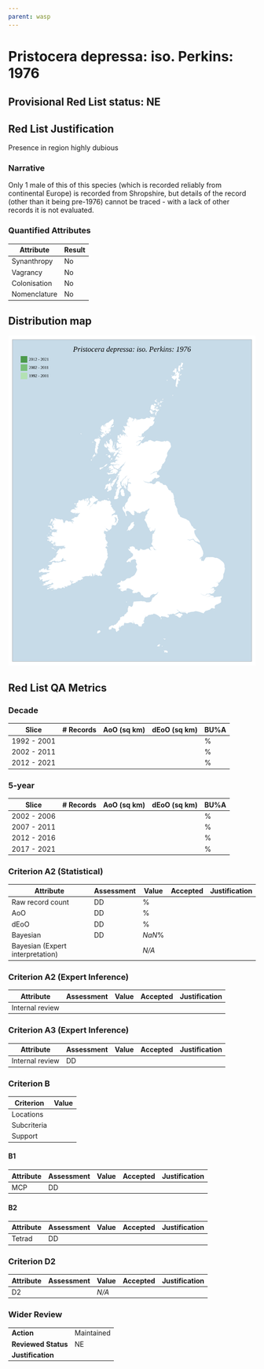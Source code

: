 ```yaml
---
parent: wasp
---
```


# Pristocera depressa: iso. Perkins: 1976

## Provisional Red List status: NE


## Red List Justification
Presence in region highly dubious

### Narrative
Only 1 male of this of this species (which is recorded reliably from continental Europe) is recorded from Shropshire, but details of the record (other than it being pre-1976) cannot be traced - with a lack of other records it is not evaluated.



### Quantified Attributes
|Attribute|Result|
|---|---|
|Synanthropy|No|
|Vagrancy|No|
|Colonisation|No|
|Nomenclature|No|






## Distribution map
![](../map/166.svg)

## Red List QA Metrics
### Decade
| Slice | # Records | AoO (sq km) | dEoO (sq km) |BU%A |
|---|---|---|---|---|
|1992 - 2001||||%|
|2002 - 2011||||%|
|2012 - 2021||||%|

### 5-year
| Slice | # Records | AoO (sq km) | dEoO (sq km) |BU%A |
|---|---|---|---|---|
|2002 - 2006||||%|
|2007 - 2011||||%|
|2012 - 2016||||%|
|2017 - 2021||||%|

### Criterion A2 (Statistical)
|Attribute|Assessment|Value|Accepted|Justification
|---|---|---|---|---|
|Raw record count|DD|%|||
|AoO|DD|%|||
|dEoO|DD|%|||
|Bayesian|DD|*NaN*%|||
|Bayesian (Expert interpretation)||*N/A*|||

### Criterion A2 (Expert Inference)
|Attribute|Assessment|Value|Accepted|Justification
|---|---|---|---|---|
|Internal review|||||

### Criterion A3 (Expert Inference)
|Attribute|Assessment|Value|Accepted|Justification
|---|---|---|---|---|
|Internal review|DD||||

### Criterion B
|Criterion| Value|
|---|---|
|Locations||
|Subcriteria||
|Support||

#### B1
|Attribute|Assessment|Value|Accepted|Justification
|---|---|---|---|---|
|MCP|DD||||

#### B2
|Attribute|Assessment|Value|Accepted|Justification
|---|---|---|---|---|
|Tetrad|DD||||

### Criterion D2
|Attribute|Assessment|Value|Accepted|Justification
|---|---|---|---|---|
|D2||*N/A*|||

### Wider Review
|  |  |
|---|---|
|**Action**|Maintained|
|**Reviewed Status**|NE|
|**Justification**||

